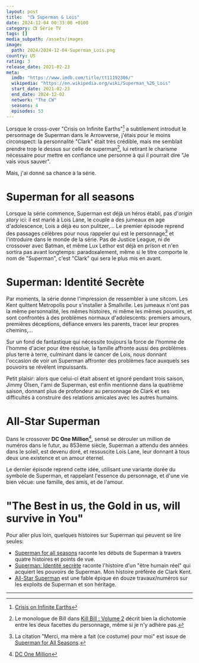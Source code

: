 ```yaml
---
layout: post
title:  "📺 Superman & Lois"
date: 2024-12-04 00:33:00 +0100
category: 📺 Série TV
tags: []
media_subpath: /assets/images
image:
  path: 2024/2024-12-04-Superman_Lois.png
country: US
rating: 3
release_date: 2021-02-23
meta:
  imdb: "https://www.imdb.com/title/tt11192306/"
  wikipedia: "https://en.wikipedia.org/wiki/Superman_%26_Lois"
  start_date: 2021-02-23
  end_date: 2024-12-02
  network: "The CW"
  seasons: 4
  episodes: 53
---
```


Lorsque le cross-over "Crisis on Infinite Earths"[^1] a subtilement introduit le personnage de Superman dans le Arrowverse, j'étais pour le moins circonspect: la personnalité "Clark" était très crédible, mais me semblait prendre trop le dessus sur celle de superman[^2], lui retirant le charisme nécessaire pour mettre en confiance une personne à qui il pourrait dire "Je vais vous sauver".

Mais, j'ai donné sa chance à la série.

# Superman for all seasons

Lorsque la série commence, Superman est déjà un héros établi, pas d'*origin story* ici: il est marié à Lois Lane, le couple a des jumeaux en age d'adolescence, Lois a déjà eu son pulitzer,... Le premier épisode reprend des passages célèbres pour nous rappeler qui est le personnage[^3] et l'introduire dans le monde de la série. Pas de Justice League, ni de crossover avec Batman, et même Lux Lethor est déjà en prison et n'en sortira pas avant longtemps: paradoxalement, même si le titre comporte le nom de "Superman", c'est "Clark" qui sera le plus mis en avant.

# Superman: Identité Secrète

Par moments, la série donne l'impression de ressembler à une sitcom. Les Kent quittent Metropolis pour s'installer à Smallville. Les jumeaux n'ont pas la même personnalité, les mêmes histoires, ni même les mêmes pouvoirs, et sont confrontés à des problèmes normaux d'adolescents: premiers amours, premières déceptions, défiance envers les parents, tracer leur propres chemins,...

Sur un fond de fantastique qui nécessite toujours la force de l'homme de l'homme d'acier pour être résolue, la famille affronte aussi des problèmes plus terre à terre, culminant dans le cancer de Lois, nous donnant l'occasion de voir un Superman affronter des problèmes face auxquels ses pouvoirs se révèlent impuissants.

Petit plaisir: alors que celui-ci était absent et ignoré pendant trois saison, Jimmy Olsen, l'ami de Superman, est enfin mentionné dans la quatrième saison, donnant plus de profondeur au personnage de Clark et ses difficultés à construire des relations amicales avec les autres humains.

# All-Star Superman

Dans le crossover **DC One Million**[^4], sensé se dérouler un million de numéros dans le futur, au 853ème siècle, Superman a attendu des années dans le soleil, est devenu doré, et ressuscite Lois Lane, leur donnant à tous deux une existence et un amour éternel.

Le dernier épisode reprend cette idée, utilisant une variante dorée du symbole de Superman, et rappelant l'essence du personnage, et d'une vie bien vécue: une famille, des amis, et de l'amour.

# "The Best in us, the Gold in us, will survive in You"

Pour aller plus loin, quelques histoires sur Superman qui peuvent se lire seules:

- [Superman for all seasons](https://www.urban-comics.com/superman-for-all-seasons/) raconte les débuts de Superman à travers quatre histoires et points de vue.
- [Superman: Identité secrète](https://www.urban-comics.com/superman-identite-secrete/) raconte l'histoire d'un "être humain réel" qui acquiert les pouvoirs de Superman. Mon histoire préférée de Clark Kent.
- [All-Star Superman](https://www.urban-comics.com/all-star-superman/) est une fable épique en douze travaux/numéros sur les exploits de Superman et son héritage.

* * *
[^1]: [<i class="fab fa-wikipedia-w"></i> Crisis on Infinite Earths](https://en.wikipedia.org/wiki/Crisis_on_Infinite_Earths_(Arrowverse))
[^2]: Le monologue de Bill dans [<i class="fab fa-wikipedia-w"></i> Kill Bill : Volume 2](https://fr.wikipedia.org/wiki/Kill_Bill_:_Volume_2) décrit bien la dichotomie entre les deux facettes du personnage, même si je n'y adhère pas.
[^3]: La citation "Merci, ma mère a fait (ce costume) pour moi" est issue de [<i class="fab fa-wikipedia-w"></i> Superman for All Seasons](https://en.wikipedia.org/wiki/Superman_for_All_Seasons).
[^4]: [<i class="fab fa-wikipedia-w"></i> DC One Million](https://en.wikipedia.org/wiki/DC_One_Million)
